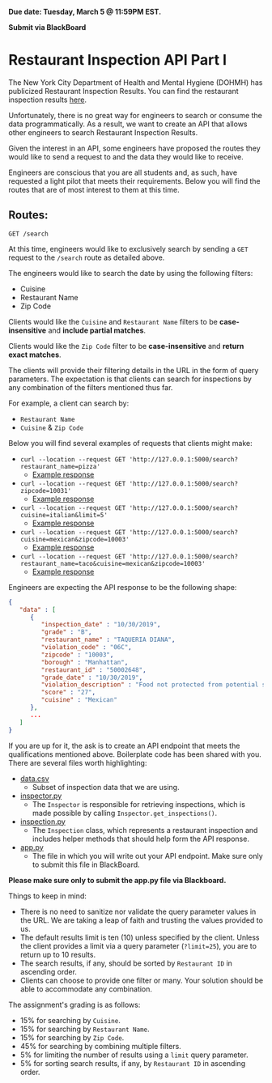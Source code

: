 **Due date: Tuesday, March 5 @ 11:59PM EST.**

**Submit via BlackBoard**

# Restaurant Inspection API Part I

The New York City Department of Health and Mental Hygiene (DOHMH) has publicized Restaurant Inspection Results. You can find the restaurant inspection results [here](https://data.cityofnewyork.us/Health/DOHMH-New-York-City-Restaurant-Inspection-Results/43nn-pn8j).

Unfortunately, there is no great way for engineers to search or consume the data programmatically. As a result, we want to create an API that allows other engineers to search Restaurant Inspection Results.

Given the interest in an API, some engineers have proposed the routes they would like to send a request to and the data they would like to receive.

Engineers are conscious that you are all students and, as such, have requested a light pilot that meets their requirements. Below you will find the routes that are of most interest to them at this time.

## Routes:
`GET /search`

At this time, engineers would like to exclusively search by sending a `GET` request to the `/search` route as detailed above.

The engineers would like to search the date by using the following filters:
* Cuisine
* Restaurant Name
* Zip Code

Clients would like the `Cuisine` and `Restaurant Name` filters to be **case-insensitive** and **include partial matches**.

Clients would like the `Zip Code` filter to be **case-insensitive** and **return exact matches**.

The clients will provide their filtering details in the URL in the form of query parameters. The expectation is that clients can search for inspections by any combination of the filters mentioned thus far.

For example, a client can search by:
* `Restaurant Name`
* `Cuisine` & `Zip Code`

Below you will find several examples of requests that clients might make:
  - `curl --location --request GET 'http://127.0.0.1:5000/search?restaurant_name=pizza'`
    - [Example response](golden_files/search_by_restaurant_name.json)
  - `curl --location --request GET 'http://127.0.0.1:5000/search?zipcode=10031'`
    - [Example response](golden_files/search_by_zipcode.json)
  - `curl --location --request GET 'http://127.0.0.1:5000/search?cuisine=italian&limit=5'`
    - [Example response](golden_files/search_by_cuisine_with_limit.json)
  - `curl --location --request GET 'http://127.0.0.1:5000/search?cuisine=mexican&zipcode=10003'`
    - [Example response](golden_files/search_by_cuisine_and_zipcode.json)
  - `curl --location --request GET 'http://127.0.0.1:5000/search?restaurant_name=taco&cuisine=mexican&zipcode=10003'`
    - [Example response](golden_files/search_by_restaurant_name_cuisine_and_zipcode.json)

Engineers are expecting the API response to be the following shape:
```JSON
{
   "data" : [
      {
         "inspection_date" : "10/30/2019",
         "grade" : "B",
         "restaurant_name" : "TAQUERIA DIANA",
         "violation_code" : "06C",
         "zipcode" : "10003",
         "borough" : "Manhattan",
         "restaurant_id" : "50002648",
         "grade_date" : "10/30/2019",
         "violation_description" : "Food not protected from potential source of contamination during storage, preparation, transportation, display or service.",
         "score" : "27",
         "cuisine" : "Mexican"
      },
      ...
   ]
}
```

If you are up for it, the ask is to create an API endpoint that meets the qualifications mentioned above. Boilerplate code has been shared with you. There are several files worth highlighting:
  - [data.csv](data.csv)
    - Subset of inspection data that we are using.
  - [inspector.py](inspector.py)
    - The `Inspector` is responsible for retrieving inspections, which is made possible by calling `Inspector.get_inspections()`.
  - [inspection.py](inspection.py)
    - The `Inspection` class, which represents a restaurant inspection and includes helper methods that should help form the API response.
  - [app.py](app.py)
    - The file in which you will write out your API endpoint. Make sure only to submit this file in BlackBoard.

**Please make sure only to submit the app.py file via Blackboard.**

Things to keep in mind:
  - There is no need to sanitize nor validate the query parameter values in the URL. We are taking a leap of faith and trusting the values provided to us.
  - The default results limit is ten (10) unless specified by the client. Unless the client provides a limit via a query parameter (`?limit=25`), you are to return up to 10 results.
  - The search results, if any, should be sorted by `Restaurant ID` in ascending order.
  - Clients can choose to provide one filter or many. Your solution should be able to accommodate any combination.

The assignment's grading is as follows:
  - 15% for searching by `Cuisine`.
  - 15% for searching by `Restaurant Name`.
  - 15% for searching by `Zip Code`.
  - 45% for searching by combining multiple filters.
  - 5% for limiting the number of results using a `limit` query parameter.
  - 5% for sorting search results, if any, by `Restaurant ID` in ascending order.
